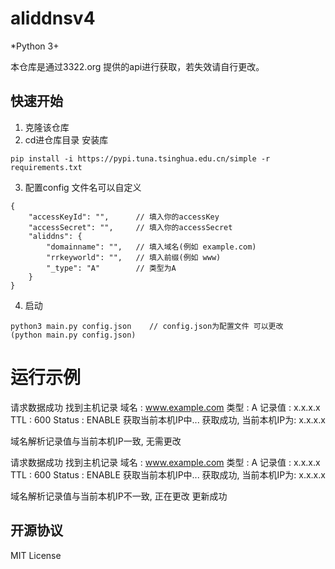 # aliddnsv4

*Python 3+

本仓库是通过3322.org 提供的api进行获取，若失效请自行更改。

## 快速开始
1. 克隆该仓库  
2. cd进仓库目录 安装库  
```
pip install -i https://pypi.tuna.tsinghua.edu.cn/simple -r requirements.txt
```
3. 配置config 文件名可以自定义  
```
{
    "accessKeyId": "",      // 填入你的accessKey
    "accessSecret": "",     // 填入你的accessSecret
    "aliddns": {
        "domainname": "",   // 填入域名(例如 example.com)
        "rrkeyworld": "",   // 填入前缀(例如 www)
        "_type": "A"        // 类型为A 
    }
}
```
4. 启动  
```
python3 main.py config.json    // config.json为配置文件 可以更改
(python main.py config.json)
```

# 运行示例
请求数据成功
找到主机记录
域名	: www.example.com
类型	: A
记录值	: x.x.x.x
TTL	: 600
Status	: ENABLE
获取当前本机IP中...
获取成功, 当前本机IP为: x.x.x.x

域名解析记录值与当前本机IP一致, 无需更改


请求数据成功
找到主机记录
域名	: www.example.com
类型	: A
记录值	: x.x.x.x
TTL	: 600
Status	: ENABLE
获取当前本机IP中...
获取成功, 当前本机IP为: x.x.x.x

域名解析记录值与当前本机IP不一致, 正在更改
更新成功


## 开源协议
MIT License  
